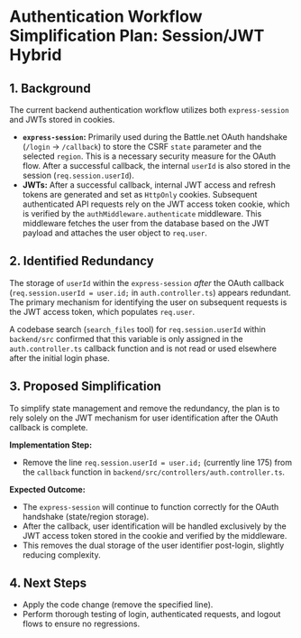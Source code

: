 # Authentication Workflow Simplification Plan: Session/JWT Hybrid

## 1. Background

The current backend authentication workflow utilizes both `express-session` and JWTs stored in cookies.

- **`express-session`:** Primarily used during the Battle.net OAuth handshake (`/login` -> `/callback`) to store the CSRF `state` parameter and the selected `region`. This is a necessary security measure for the OAuth flow. After a successful callback, the internal `userId` is also stored in the session (`req.session.userId`).
- **JWTs:** After a successful callback, internal JWT access and refresh tokens are generated and set as `HttpOnly` cookies. Subsequent authenticated API requests rely on the JWT access token cookie, which is verified by the `authMiddleware.authenticate` middleware. This middleware fetches the user from the database based on the JWT payload and attaches the user object to `req.user`.

## 2. Identified Redundancy

The storage of `userId` within the `express-session` *after* the OAuth callback (`req.session.userId = user.id;` in `auth.controller.ts`) appears redundant. The primary mechanism for identifying the user on subsequent requests is the JWT access token, which populates `req.user`.

A codebase search (`search_files` tool) for `req.session.userId` within `backend/src` confirmed that this variable is only assigned in the `auth.controller.ts` callback function and is not read or used elsewhere after the initial login phase.

## 3. Proposed Simplification

To simplify state management and remove the redundancy, the plan is to rely solely on the JWT mechanism for user identification after the OAuth callback is complete.

**Implementation Step:**

- Remove the line `req.session.userId = user.id;` (currently line 175) from the `callback` function in `backend/src/controllers/auth.controller.ts`.

**Expected Outcome:**

- The `express-session` will continue to function correctly for the OAuth handshake (state/region storage).
- After the callback, user identification will be handled exclusively by the JWT access token stored in the cookie and verified by the middleware.
- This removes the dual storage of the user identifier post-login, slightly reducing complexity.

## 4. Next Steps

- Apply the code change (remove the specified line).
- Perform thorough testing of login, authenticated requests, and logout flows to ensure no regressions.